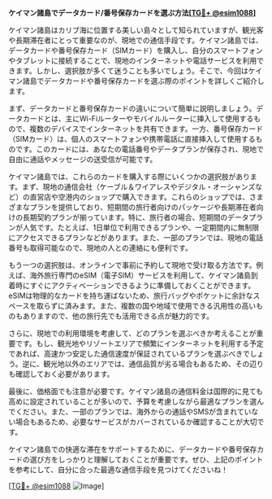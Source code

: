 **ケイマン諸島でデータカード/番号保存カードを選ぶ方法[[TG💪+ @esim1088](https://t.me/s/esim1088)]**

ケイマン諸島はカリブ海に位置する美しい島々として知られていますが、観光客や長期滞在者にとって重要なのが、現地での通信手段です。ケイマン諸島では、データカードや番号保存カード（SIMカード）を購入し、自分のスマートフォンやタブレットに接続することで、現地のインターネットや電話サービスを利用できます。しかし、選択肢が多くて迷うことも多いでしょう。そこで、今回はケイマン諸島でデータカードや番号保存カードを選ぶ際のポイントを詳しくご紹介します。

まず、データカードと番号保存カードの違いについて簡単に説明しましょう。データカードとは、主にWi-Fiルーターやモバイルルーターに挿入して使用するもので、複数のデバイスでインターネットを共有できます。一方、番号保存カード（SIMカード）は、個人のスマートフォンや携帯電話に直接挿入して使用するものです。このカードには、あなたの電話番号やデータプランが保存され、現地で自由に通話やメッセージの送受信が可能です。

ケイマン諸島では、これらのカードを購入する際にいくつかの選択肢があります。まず、現地の通信会社（ケーブル＆ワイアレスやデジタル・オーシャンズなど）の直営店や空港内のショップで購入できます。これらのショップでは、さまざまなプランを提供しており、短期間の旅行者向けのパッケージや長期滞在者向けの長期契約プランが揃っています。特に、旅行者の場合、短期間のデータプランが人気です。たとえば、1日単位で利用できるプランや、一定期間内に無制限にアクセスできるプランなどがあります。また、一部のプランでは、現地の電話番号も取得可能なので、現地の人との連絡にも便利です。

もう一つの選択肢は、オンラインで事前に予約して現地で受け取る方法です。例えば、海外旅行専門のeSIM（電子SIM）サービスを利用して、ケイマン諸島到着時にすぐにアクティベーションできるように準備しておくことができます。eSIMは物理的なカードを持ち運ばないため、旅行バッグやポケットに余計なスペースを取らずに済みます。また、複数の国や地域で使用できる汎用性の高いものもありますので、他の旅行先でも活用できる点が魅力的です。

さらに、現地での利用環境を考慮して、どのプランを選ぶべきか考えることが重要です。もし、観光地やリゾートエリアで頻繁にインターネットを利用する予定であれば、高速かつ安定した通信速度が保証されているプランを選ぶべきでしょう。逆に、観光地以外のエリアでは、通信品質が劣る場合もあるため、その辺りも確認しておく必要があります。

最後に、価格面でも注意が必要です。ケイマン諸島の通信料金は国際的に見ても高めに設定されていることが多いので、予算を考慮しながら最適なプランを選んでください。また、一部のプランでは、海外からの通話やSMSが含まれていない場合もあるため、必要なサービスがカバーされているか確認することが大切です。

ケイマン諸島での快適な滞在をサポートするために、データカードや番号保存カードの選び方をしっかりと理解しておくことが重要です。ぜひ、上記のポイントを参考にして、自分に合った最適な通信手段を見つけてくださいね！

[[TG💪+ @esim1088](https://t.me/s/esim1088) ![Image](https://i.postimg.cc/Y0z9fWf4/image.png)]